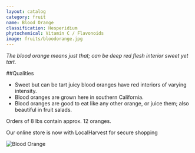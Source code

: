 ```yaml
---
layout: catalog
category: fruit
name: Blood Orange
classification: Hesperidium
phytochemical: Vitamin C / Flavonoids
image: fruits/bloodorange.jpg
---
```


*The blood orange means just that; can be deep red flesh interior sweet yet tart.*

##Qualities 
 
- Sweet but can be tart juicy blood oranges have red interiors of varying intensity. 
- Blood oranges are grown here in southern California.
- Blood oranges are good to eat like any other orange, or juice them; also beautiful in fruit salads. 

Orders of 8 lbs contain approx. 12 oranges.

Our online store is now with LocalHarvest for secure shopping

![Blood Orange](http://upload.wikimedia.org/wikipedia/commons/thumb/5/5d/BloodOrange.jpg/320px-BloodOrange.jpg)
